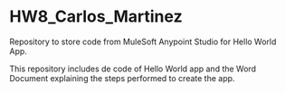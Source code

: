 # HW8_Carlos_Martinez
Repository to store code from MuleSoft Anypoint Studio for Hello World App.

This repository includes de code of Hello World app and the Word Document explaining the steps performed to create the app.
